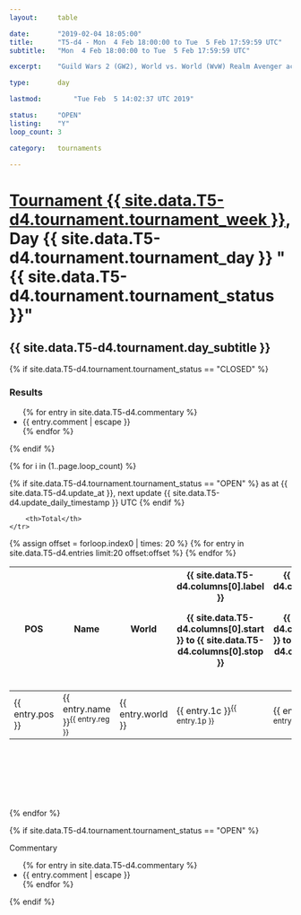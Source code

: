 ```yaml
---
layout: 	table

date: 		"2019-02-04 18:05:00"
title: 		"T5-d4 - Mon  4 Feb 18:00:00 to Tue  5 Feb 17:59:59 UTC"
subtitle: 	"Mon  4 Feb 18:00:00 to Tue  5 Feb 17:59:59 UTC"

excerpt:    "Guild Wars 2 (GW2), World vs. World (WvW) Realm Avenger achivement Tournament. \"Every Kill Counts\""

type:       day

lastmod: 		"Tue Feb  5 14:02:37 UTC 2019"

status:     "OPEN"
listing:    "Y"
loop_count: 3

category: 	tournaments

---
```

<div class="table_header">
    <h1><a href="{{ site.data.T5-d4.tournament.week_url }}">Tournament {{ site.data.T5-d4.tournament.tournament_week }}</a>, Day {{ site.data.T5-d4.tournament.tournament_day }} "{{ site.data.T5-d4.tournament.tournament_status }}"</h1>
    <h2>{{ site.data.T5-d4.tournament.day_subtitle }}</h2> 
</div>

{% if site.data.T5-d4.tournament.tournament_status == "CLOSED" %} 
<div class="commentary">
  <h3>Results</h3>
  <ul>
    {% for entry in site.data.T5-d4.commentary %}
    <li class="commentary_list">{{ entry.comment | escape }}</li>
    {% endfor %}
  </ul>
</div>
{% endif %}


{% for i in (1..page.loop_count) %}

{% if site.data.T5-d4.tournament.tournament_status == "OPEN" %} 
<span class="table_nextupdate">as at {{ site.data.T5-d4.update_at }}, next update {{ site.data.T5-d4.update_daily_timestamp }} UTC</span> 
{% endif %}

<table class="day_table">
  <colgroup>
    <col style="width:18px">
    <col style="width:55px">
    <col style="width:55px">
    <col style="width:12px">
    <col style="width:12px">
    <col style="width:12px">
    <col style="width:12px">
    <col style="width:12px">
    <col style="width:12px">
    <col style="width:12px">
    <col style="width:12px">
    <col style="width:12px">
    <col style="width:12px">
    <col style="width:12px">
    <col style="width:12px">
    <col style="width:12px">
    <col style="width:12px">
    <col style="width:12px">
    <col style="width:12px">
    <col style="width:12px">
    <col style="width:12px">
    <col style="width:12px">
    <col style="width:12px">
    <col style="width:12px">
    <col style="width:12px">
    <col style="width:12px">
    <col style="width:12px">
    <col style="width:18px">
  </colgroup>  
  <thead>
    <tr>
        <th>POS</th>
        <th class="AlignLeft">Name</th>
        <th class="AlignLeft">World</th>

<th><div class="label">{{ site.data.T5-d4.columns[0].label }}<p class="onhover">{{ site.data.T5-d4.columns[0].start }} to {{ site.data.T5-d4.columns[0].stop }}</p></div>​</th>
<th><div class="label">{{ site.data.T5-d4.columns[1].label }}<p class="onhover">{{ site.data.T5-d4.columns[1].start }} to {{ site.data.T5-d4.columns[1].stop }}</p></div>​</th>
<th><div class="label">{{ site.data.T5-d4.columns[2].label }}<p class="onhover">{{ site.data.T5-d4.columns[2].start }} to {{ site.data.T5-d4.columns[2].stop }}</p></div>​</th>
<th><div class="label">{{ site.data.T5-d4.columns[3].label }}<p class="onhover">{{ site.data.T5-d4.columns[3].start }} to {{ site.data.T5-d4.columns[3].stop }}</p></div>​</th>
<th><div class="label">{{ site.data.T5-d4.columns[4].label }}<p class="onhover">{{ site.data.T5-d4.columns[4].start }} to {{ site.data.T5-d4.columns[4].stop }}</p></div>​</th>
<th><div class="label">{{ site.data.T5-d4.columns[5].label }}<p class="onhover">{{ site.data.T5-d4.columns[5].start }} to {{ site.data.T5-d4.columns[5].stop }}</p></div>​</th>
<th><div class="label">{{ site.data.T5-d4.columns[6].label }}<p class="onhover">{{ site.data.T5-d4.columns[6].start }} to {{ site.data.T5-d4.columns[6].stop }}</p></div>​</th>
<th><div class="label">{{ site.data.T5-d4.columns[7].label }}<p class="onhover">{{ site.data.T5-d4.columns[7].start }} to {{ site.data.T5-d4.columns[7].stop }}</p></div>​</th>
<th><div class="label">{{ site.data.T5-d4.columns[8].label }}<p class="onhover">{{ site.data.T5-d4.columns[8].start }} to {{ site.data.T5-d4.columns[8].stop }}</p></div>​</th>
<th><div class="label">{{ site.data.T5-d4.columns[9].label }}<p class="onhover">{{ site.data.T5-d4.columns[9].start }} to {{ site.data.T5-d4.columns[9].stop }}</p></div>​</th>
<th><div class="label">{{ site.data.T5-d4.columns[10].label }}<p class="onhover">{{ site.data.T5-d4.columns[10].start }} to {{ site.data.T5-d4.columns[10].stop }}</p></div>​</th>

<th><div class="label">{{ site.data.T5-d4.columns[11].label }}<p class="onhover">{{ site.data.T5-d4.columns[11].start }} to {{ site.data.T5-d4.columns[11].stop }}</p></div>​</th>
<th><div class="label">{{ site.data.T5-d4.columns[12].label }}<p class="onhover">{{ site.data.T5-d4.columns[12].start }} to {{ site.data.T5-d4.columns[12].stop }}</p></div>​</th>
<th><div class="label">{{ site.data.T5-d4.columns[13].label }}<p class="onhover">{{ site.data.T5-d4.columns[13].start }} to {{ site.data.T5-d4.columns[13].stop }}</p></div>​</th>
<th><div class="label">{{ site.data.T5-d4.columns[14].label }}<p class="onhover">{{ site.data.T5-d4.columns[14].start }} to {{ site.data.T5-d4.columns[14].stop }}</p></div>​</th>
<th><div class="label">{{ site.data.T5-d4.columns[15].label }}<p class="onhover">{{ site.data.T5-d4.columns[15].start }} to {{ site.data.T5-d4.columns[15].stop }}</p></div>​</th>
<th><div class="label">{{ site.data.T5-d4.columns[16].label }}<p class="onhover">{{ site.data.T5-d4.columns[16].start }} to {{ site.data.T5-d4.columns[16].stop }}</p></div>​</th>
<th><div class="label">{{ site.data.T5-d4.columns[17].label }}<p class="onhover">{{ site.data.T5-d4.columns[17].start }} to {{ site.data.T5-d4.columns[17].stop }}</p></div>​</th>
<th><div class="label">{{ site.data.T5-d4.columns[18].label }}<p class="onhover">{{ site.data.T5-d4.columns[18].start }} to {{ site.data.T5-d4.columns[18].stop }}</p></div>​</th>
<th><div class="label">{{ site.data.T5-d4.columns[19].label }}<p class="onhover">{{ site.data.T5-d4.columns[19].start }} to {{ site.data.T5-d4.columns[19].stop }}</p></div>​</th>
<th><div class="label">{{ site.data.T5-d4.columns[20].label }}<p class="onhover">{{ site.data.T5-d4.columns[20].start }} to {{ site.data.T5-d4.columns[20].stop }}</p></div>​</th>

<th><div class="label">{{ site.data.T5-d4.columns[21].label }}<p class="onhover">{{ site.data.T5-d4.columns[21].start }} to {{ site.data.T5-d4.columns[21].stop }}</p></div>​</th>
<th><div class="label">{{ site.data.T5-d4.columns[22].label }}<p class="onhover">{{ site.data.T5-d4.columns[22].start }} to {{ site.data.T5-d4.columns[22].stop }}</p></div>​</th>
<th><div class="label">{{ site.data.T5-d4.columns[23].label }}<p class="onhover">{{ site.data.T5-d4.columns[23].start }} to {{ site.data.T5-d4.columns[23].stop }}</p></div>​</th>

        <th>Total</th>
    </tr>
  </thead>
  {% assign offset = forloop.index0 | times: 20 %}
<tbody>
{% for entry in site.data.T5-d4.entries limit:20 offset:offset %}
  <tr>
    <td class="pl{{ entry.pos }}">{{ entry.pos }}</td>
    <td class="AlignLeft">{{ entry.name }}<sup>{{ entry.reg }}</sup></td>
    <td class="AlignLeft">{{ entry.world }}</td>
    <td class="pl{{ entry.1p }}">{{ entry.1c }}<sup>{{ entry.1p }}</sup></td>
    <td class="pl{{ entry.2p }}">{{ entry.2c }}<sup>{{ entry.2p }}</sup></td>
    <td class="pl{{ entry.3p }}">{{ entry.3c }}<sup>{{ entry.3p }}</sup></td>
    <td class="pl{{ entry.4p }}">{{ entry.4c }}<sup>{{ entry.4p }}</sup></td>
    <td class="pl{{ entry.5p }}">{{ entry.5c }}<sup>{{ entry.5p }}</sup></td>
    <td class="pl{{ entry.6p }}">{{ entry.6c }}<sup>{{ entry.6p }}</sup></td>
    <td class="pl{{ entry.7p }}">{{ entry.7c }}<sup>{{ entry.7p }}</sup></td>
    <td class="pl{{ entry.8p }}">{{ entry.8c }}<sup>{{ entry.8p }}</sup></td>
    <td class="pl{{ entry.9p }}">{{ entry.9c }}<sup>{{ entry.9p }}</sup></td>
    <td class="pl{{ entry.10p }}">{{ entry.10c }}<sup>{{ entry.10p }}</sup></td>
    <td class="pl{{ entry.11p }}">{{ entry.11c }}<sup>{{ entry.11p }}</sup></td>
    <td class="pl{{ entry.12p }}">{{ entry.12c }}<sup>{{ entry.12p }}</sup></td>
    <td class="pl{{ entry.13p }}">{{ entry.13c }}<sup>{{ entry.13p }}</sup></td>
    <td class="pl{{ entry.14p }}">{{ entry.14c }}<sup>{{ entry.14p }}</sup></td>
    <td class="pl{{ entry.15p }}">{{ entry.15c }}<sup>{{ entry.15p }}</sup></td>
    <td class="pl{{ entry.16p }}">{{ entry.16c }}<sup>{{ entry.16p }}</sup></td>
    <td class="pl{{ entry.17p }}">{{ entry.17c }}<sup>{{ entry.17p }}</sup></td>
    <td class="pl{{ entry.18p }}">{{ entry.18c }}<sup>{{ entry.18p }}</sup></td>
    <td class="pl{{ entry.19p }}">{{ entry.19c }}<sup>{{ entry.19p }}</sup></td>
    <td class="pl{{ entry.20p }}">{{ entry.20c }}<sup>{{ entry.20p }}</sup></td>
    <td class="pl{{ entry.21p }}">{{ entry.21c }}<sup>{{ entry.21p }}</sup></td>
    <td class="pl{{ entry.22p }}">{{ entry.22c }}<sup>{{ entry.22p }}</sup></td>
    <td class="pl{{ entry.23p }}">{{ entry.23c }}<sup>{{ entry.23p }}</sup></td>
    <td class="pl{{ entry.24p }}">{{ entry.24c }}<sup>{{ entry.24p }}</sup></td>
    <td>{{ entry.total }}</td>
  </tr>
{% endfor %}  
</tbody>
</table>
<div class="leaderboard">
  <script async src="//pagead2.googlesyndication.com/pagead/js/adsbygoogle.js"></script>
  <!-- 728x90 -->
  <ins class="adsbygoogle"
       style="display:inline-block;width:728px;height:90px"
       data-ad-client="ca-pub-3274917281288240"
       data-ad-slot="3870538733"></ins>
  <script>
  (adsbygoogle = window.adsbygoogle || []).push({});
  </script>    
</div>
<br />
{% endfor %}

{% if site.data.T5-d4.tournament.tournament_status == "OPEN" %} 
<div class="commentary">
  <span class="commentary_title">Commentary</span>
  <ul>
    {% for entry in site.data.T5-d4.commentary %}
    <li class="commentary_list">{{ entry.comment | escape }}</li>
    {% endfor %}
  </ul>
</div>
{% endif %}



